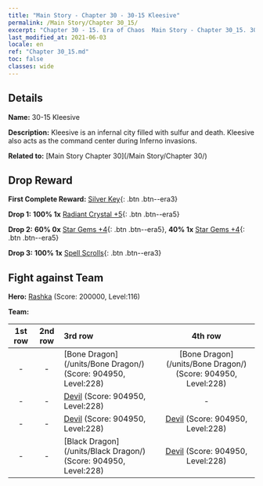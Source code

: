 ```yaml
---
title: "Main Story - Chapter 30 - 30-15 Kleesive"
permalink: /Main Story/Chapter 30_15/
excerpt: "Chapter 30 - 15. Era of Chaos  Main Story - Chapter 30_15. 30-15 Kleesive"
last_modified_at: 2021-06-03
locale: en
ref: "Chapter 30_15.md"
toc: false
classes: wide
---
```


## Details

 **Name:** 30-15 Kleesive

 **Description:** Kleesive is an infernal city filled with sulfur and death. Kleesive also acts as the command center during Inferno invasions.

 **Related to:** [Main Story Chapter 30](/Main Story/Chapter 30/)

## Drop Reward

 **First Complete Reward:** [Silver Key](/Items/con_693/){: .btn .btn--era3}

 **Drop 1:** **100% 1x** [Radiant Crystal +5](/Items/mat_101/){: .btn .btn--era5}

 **Drop 2:** **60% 0x** [Star Gems +4](/Items/mat_93/){: .btn .btn--era5}, **40% 1x** [Star Gems +4](/Items/mat_93/){: .btn .btn--era5}

 **Drop 3:** **100% 1x** [Spell Scrolls](/Items/con_694/){: .btn .btn--era3}


## Fight against Team
 **Hero:** [Rashka](/heroes/Rashka/) (Score: 200000, Level:116)

 **Team:**


  | 1st row | 2nd row | 3rd row | 4th row |
  |:----:|:----:|:----|:----:|
  | - | - | [Bone Dragon](/units/Bone Dragon/) (Score: 904950, Level:228)  | [Bone Dragon](/units/Bone Dragon/) (Score: 904950, Level:228)  |
  | - | - | [Devil](/units/Devil/) (Score: 904950, Level:228)  | - |
  | - | - | [Devil](/units/Devil/) (Score: 904950, Level:228)  | [Devil](/units/Devil/) (Score: 904950, Level:228)  |
  | - | - | [Black Dragon](/units/Black Dragon/) (Score: 904950, Level:228)  | [Devil](/units/Devil/) (Score: 904950, Level:228)  |


